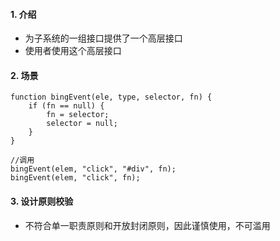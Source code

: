 #### 1. 介绍
- 为子系统的一组接口提供了一个高层接口
- 使用者使用这个高层接口

#### 2. 场景
```
function bingEvent(ele, type, selector, fn) {
    if (fn == null) {
        fn = selector;
        selector = null;
    }
}

//调用
bingEvent(elem, "click", "#div", fn);
bingEvent(elem, "click", fn);
```

#### 3. 设计原则校验
- 不符合单一职责原则和开放封闭原则，因此谨慎使用，不可滥用
